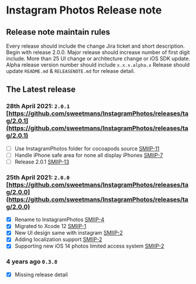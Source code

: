# Instagram Photos Release note

## Release note maintain rules
Every release should include the change Jira ticket and short description. Begin with release 2.0.0.
Major release should increase number of first digit include. More than 25 UI change or architecture change or iOS SDK update.
Alpha release version number should include `x.x.x.alpha.x`
Release should update `README.md` & `RELEASENOTE.md` for release detail.

## The Latest release

### 28th April 2021: `2.0.1` [https://github.com/sweetmans/InstagramPhotos/releases/tag/2.0.1](https://github.com/sweetmans/InstagramPhotos/releases/tag/2.0.1)
- [ ] Use InstagramPhotos folder for cocoapods source [SMIIP-11](https://sweetmancc.atlassian.net/browse/SMIIP-11)
- [ ] Handle iPhone safe area for none all display iPhones [SMIIP-7](https://sweetmancc.atlassian.net/browse/SMIIP-7)
- [ ] Release 2.0.1 [SMIIP-13](https://sweetmancc.atlassian.net/browse/SMIIP-13)

### 25th April 2021: `2.0.0` [https://github.com/sweetmans/InstagramPhotos/releases/tag/2.0.0](https://github.com/sweetmans/InstagramPhotos/releases/tag/2.0.0)
- [x] Rename to InstagramPhotos [SMIIP-4](https://sweetmancc.atlassian.net/browse/SMIIP-4)
- [x] Migrated to Xcode 12 [SMIIP-1](https://sweetmancc.atlassian.net/browse/SMIIP-1)
- [x] New UI design same with instagram [SMIIP-2](https://sweetmancc.atlassian.net/browse/SMIIP-2)
- [x] Adding localization support [SMIIP-2](https://sweetmancc.atlassian.net/browse/SMIIP-2)
- [x] Supporting new iOS 14 photos limited access system [SMIIP-2](https://sweetmancc.atlassian.net/browse/SMIIP-2)

### 4 years ago `0.3.8` 
- [x] Missing release detail
